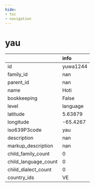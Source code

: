 ```yaml
---
hide:
- toc
- navigation
---
```

# yau
|                      | info     |
|:---------------------|:---------|
| id                   | yuwa1244 |
| family_id            | nan      |
| parent_id            | nan      |
| name                 | Hoti     |
| bookkeeping          | False    |
| level                | language |
| latitude             | 5.63879  |
| longitude            | -65.4267 |
| iso639P3code         | yau      |
| description          | nan      |
| markup_description   | nan      |
| child_family_count   | 0        |
| child_language_count | 0        |
| child_dialect_count  | 0        |
| country_ids          | VE       |